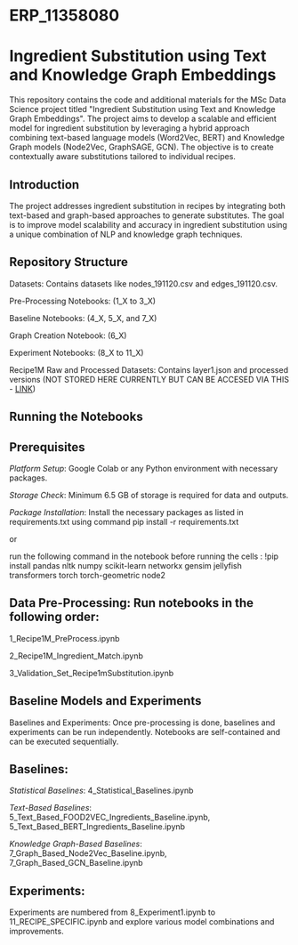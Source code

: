 # ERP_11358080
# Ingredient Substitution using Text and Knowledge Graph Embeddings
This repository contains the code and additional materials for the MSc Data Science project titled "Ingredient Substitution using Text and Knowledge Graph Embeddings". The project aims to develop a scalable and efficient model for ingredient substitution by leveraging a hybrid approach combining text-based language models (Word2Vec, BERT) and Knowledge Graph models (Node2Vec, GraphSAGE, GCN). The objective is to create contextually aware substitutions tailored to individual recipes.
## Introduction
The project addresses ingredient substitution in recipes by integrating both text-based and graph-based approaches to generate substitutes. The goal is to improve model scalability and accuracy in ingredient substitution using a unique combination of NLP and knowledge graph techniques.
## Repository Structure
Datasets: Contains datasets like nodes_191120.csv and edges_191120.csv.

Pre-Processing Notebooks: (1_X to 3_X)

Baseline Notebooks: (4_X, 5_X, and 7_X)

Graph Creation Notebook: (6_X)

Experiment Notebooks: (8_X to 11_X)

Recipe1M Raw and Processed Datasets: Contains layer1.json and processed versions (NOT STORED HERE CURRENTLY BUT CAN BE ACCESED VIA THIS - [LINK](https://drive.google.com/drive/folders/1SmoTRuAnTTXNf5dSNBXfRMk0dRc7mOnn))

## Running the Notebooks
## Prerequisites
_Platform Setup_: Google Colab or any Python environment with necessary packages.

_Storage Check_: Minimum 6.5 GB of storage is required for data and outputs.

_Package Installation_: 
Install the necessary packages as listed in requirements.txt using command pip install -r requirements.txt

or 

run the following command in the notebook before running the cells : !pip install pandas nltk numpy scikit-learn networkx gensim jellyfish transformers torch torch-geometric node2

## Data Pre-Processing: Run notebooks in the following order:
1_Recipe1M_PreProcess.ipynb

2_Recipe1M_Ingredient_Match.ipynb

3_Validation_Set_Recipe1mSubstitution.ipynb

## Baseline Models and Experiments
Baselines and Experiments: Once pre-processing is done, baselines and experiments can be run independently. Notebooks are self-contained and can be executed sequentially.
## Baselines:
_Statistical Baselines_: 4_Statistical_Baselines.ipynb

_Text-Based Baselines_: 5_Text_Based_FOOD2VEC_Ingredients_Baseline.ipynb, 5_Text_Based_BERT_Ingredients_Baseline.ipynb

_Knowledge Graph-Based Baselines_: 7_Graph_Based_Node2Vec_Baseline.ipynb, 7_Graph_Based_GCN_Baseline.ipynb

## Experiments:
Experiments are numbered from 8_Experiment1.ipynb to 11_RECIPE_SPECIFIC.ipynb and explore various model combinations and improvements.
